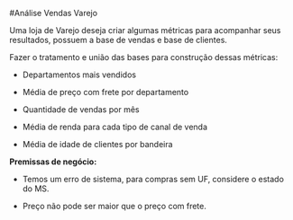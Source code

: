 #Análise Vendas Varejo

Uma loja de Varejo deseja criar algumas métricas para acompanhar seus resultados, possuem a base de vendas e base de clientes.

Fazer o tratamento e união das bases para construção dessas métricas:

* Departamentos mais vendidos

* Média de preço com frete por departamento

* Quantidade de vendas por mês

* Média de renda para cada tipo de canal de venda

* Média de idade de clientes por bandeira

**Premissas de negócio:**

- Temos um erro de sistema, para compras sem UF, considere o estado do MS.

- Preço não pode ser maior que o preço com frete.
